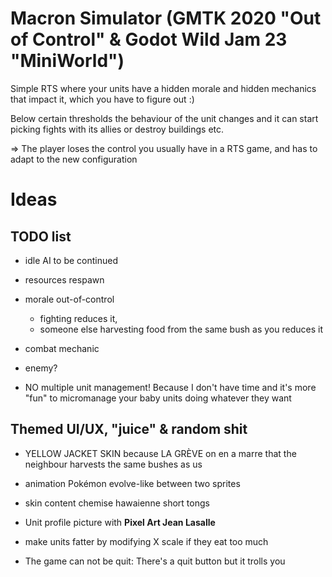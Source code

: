 # Macron Simulator (GMTK 2020 "Out of Control" & Godot Wild Jam 23 "MiniWorld")
Simple RTS where your units have a hidden morale and hidden mechanics that impact it, which you have to figure out :)
 
Below certain thresholds the behaviour of the unit changes and it can start picking fights with its allies or destroy buildings etc.
 
=> The player loses the control you usually have in a RTS game, and has to adapt to the new configuration

# Ideas

## TODO list
- idle AI to be continued
- resources respawn
- morale out-of-control
    - fighting reduces it,
    - someone else harvesting food from the same bush as you reduces it

- combat mechanic

- enemy?

- NO multiple unit management! Because I don't have time and it's more "fun" to micromanage your baby units doing whatever they want

## Themed UI/UX, "juice" & random shit
- YELLOW JACKET SKIN because LA GRÈVE on en a marre that the neighbour harvests the same bushes as us

- animation Pokémon evolve-like between two sprites 

- skin content chemise hawaienne short tongs

- Unit profile picture with **Pixel Art Jean Lasalle**

- make units fatter by modifying X scale if they eat too much

- The game can not be quit: There's a quit button but it trolls you


